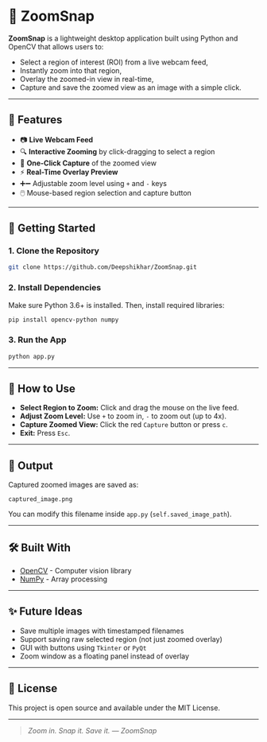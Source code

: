 
# 🧿 ZoomSnap

**ZoomSnap** is a lightweight desktop application built using Python and OpenCV that allows users to:

- Select a region of interest (ROI) from a live webcam feed,
- Instantly zoom into that region,
- Overlay the zoomed-in view in real-time,
- Capture and save the zoomed view as an image with a simple click.

---

## 🔧 Features

- 📷 **Live Webcam Feed**
- 🔍 **Interactive Zooming** by click-dragging to select a region
- 💾 **One-Click Capture** of the zoomed view
- ⚡ **Real-Time Overlay Preview**
- ➕➖ Adjustable zoom level using `+` and `-` keys
- 🖱️ Mouse-based region selection and capture button

---

## 🚀 Getting Started

### 1. Clone the Repository

```bash
git clone https://github.com/Deepshikhar/ZoomSnap.git
```

### 2. Install Dependencies

Make sure Python 3.6+ is installed. Then, install required libraries:

```bash
pip install opencv-python numpy
```

### 3. Run the App

```bash
python app.py
```

---

## 🧠 How to Use

* **Select Region to Zoom:** Click and drag the mouse on the live feed.
* **Adjust Zoom Level:** Use `+` to zoom in, `-` to zoom out (up to 4x).
* **Capture Zoomed View:** Click the red `Capture` button or press `c`.
* **Exit:** Press `Esc`.

---

## 📁 Output

Captured zoomed images are saved as:

```
captured_image.png
```

You can modify this filename inside `app.py` (`self.saved_image_path`).

---

## 🛠️ Built With

* [OpenCV](https://opencv.org/) - Computer vision library
* [NumPy](https://numpy.org/) - Array processing

---

## ✨ Future Ideas

* Save multiple images with timestamped filenames
* Support saving raw selected region (not just zoomed overlay)
* GUI with buttons using `Tkinter` or `PyQt`
* Zoom window as a floating panel instead of overlay

---

## 📜 License

This project is open source and available under the MIT License.

---

> *Zoom in. Snap it. Save it. — ZoomSnap*


